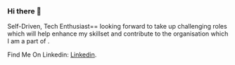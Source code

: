 ### Hi there 👋


  Self-Driven, Tech Enthusiast==
  looking forward to take up challenging roles which will help enhance my skillset and contribute to the organisation which I am a part of . 

Find Me On Linkedin: [Linkedin](https://www.linkedin.com/in/rayhan-daffarialdy-hadian-203936196/).

